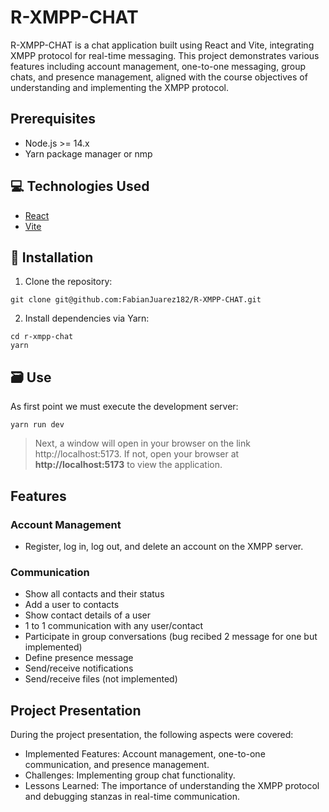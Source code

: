 # R-XMPP-CHAT
R-XMPP-CHAT is a chat application built using React and Vite, integrating XMPP protocol for real-time messaging. This project demonstrates various features including account management, one-to-one messaging, group chats, and presence management, aligned with the course objectives of understanding and implementing the XMPP protocol.

## Prerequisites
- Node.js >= 14.x
- Yarn package manager or nmp


## :computer: Technologies Used
* [React](https://es.react.dev/learn)
* [Vite](https://vitejs.dev/guide/)

## :notebook_with_decorative_cover: Installation

1. Clone the repository:
```
git clone git@github.com:FabianJuarez182/R-XMPP-CHAT.git
```
2. Install dependencies via Yarn:
```
cd r-xmpp-chat
yarn 
```

## :card_file_box: Use
As first point we must execute the development server:
```
yarn run dev
```
> Next, a window will open in your browser on the link http://localhost:5173. If not, open your browser at **http://localhost:5173** to view the application.

## Features
### Account Management
- Register, log in, log out, and delete an account on the XMPP server.

### Communication
- Show all contacts and their status
- Add a user to contacts
- Show contact details of a user
- 1 to 1 communication with any user/contact
- Participate in group conversations (bug recibed 2 message for one but implemented)
- Define presence message
- Send/receive notifications
- Send/receive files (not implemented)

## Project Presentation

During the project presentation, the following aspects were covered:
- Implemented Features: Account management, one-to-one communication, and presence management.
- Challenges: Implementing group chat functionality.
- Lessons Learned: The importance of understanding the XMPP protocol and debugging stanzas in real-time communication.
